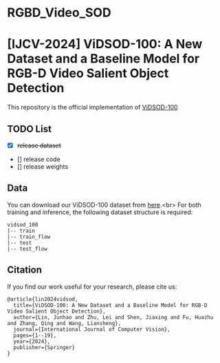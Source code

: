 # RGBD_Video_SOD
# [IJCV-2024] ViDSOD-100: A New Dataset and a Baseline Model for RGB-D Video Salient Object Detection
This repository is the official implementation of [ViDSOD-100](https://link.springer.com/article/10.1007/s11263-024-02051-5#Abs1)


## TODO List
- [x]  ~~release dataset~~
- [] release code
- [] release weights


## Data
You can download our ViDSOD-100 dataset from [here]([https://github.com/shadow2496/VITON-HD](https://drive.google.com/file/d/1UDPHdgygVJxuAigJuBy8aTPRt8A6Our9/view?usp=sharing)).<br>
For both training and inference, the following dataset structure is required:

```
vidsod_100
|-- train
|-- train_flow
|-- test
|-- test_flow
```

## Citation
If you find our work useful for your research, please cite us:
```
@article{lin2024vidsod,
  title={ViDSOD-100: A New Dataset and a Baseline Model for RGB-D Video Salient Object Detection},
  author={Lin, Junhao and Zhu, Lei and Shen, Jiaxing and Fu, Huazhu and Zhang, Qing and Wang, Liansheng},
  journal={International Journal of Computer Vision},
  pages={1--19},
  year={2024},
  publisher={Springer}
}
```

